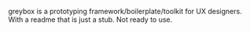 greybox is a prototyping framework/boilerplate/toolkit for UX designers.
With a readme that is just a stub.
Not ready to use.
